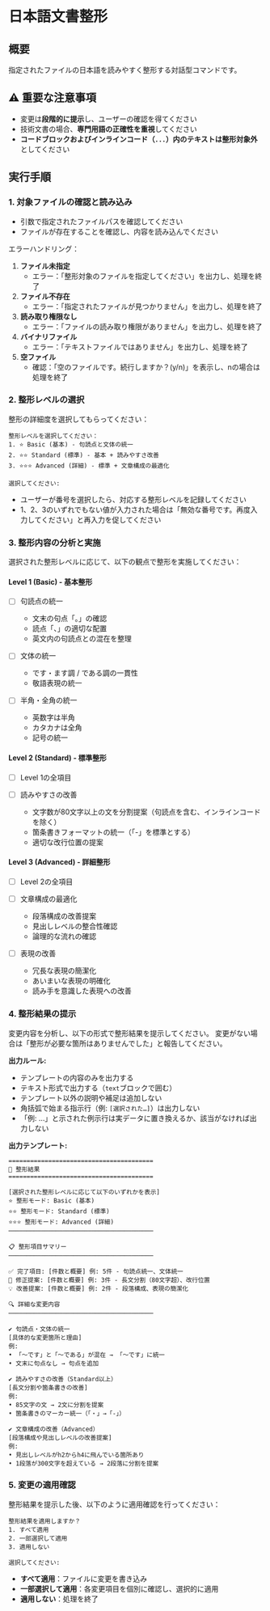 # 日本語文書整形

## 概要

指定されたファイルの日本語を読みやすく整形する対話型コマンドです。

## ⚠️ 重要な注意事項

- 変更は**段階的に提示**し、ユーザーの確認を得てください
- 技術文書の場合、**専門用語の正確性を重視**してください
- **コードブロックおよびインラインコード（`...`）内のテキストは整形対象外**としてください

## 実行手順

### 1. 対象ファイルの確認と読み込み

- 引数で指定されたファイルパスを確認してください
- ファイルが存在することを確認し、内容を読み込んでください

エラーハンドリング：

1. **ファイル未指定**
   - エラー：「整形対象のファイルを指定してください」を出力し、処理を終了
2. **ファイル不存在**
   - エラー：「指定されたファイルが見つかりません」を出力し、処理を終了
3. **読み取り権限なし**
   - エラー：「ファイルの読み取り権限がありません」を出力し、処理を終了
4. **バイナリファイル**
   - エラー：「テキストファイルではありません」を出力し、処理を終了
5. **空ファイル**
   - 確認：「空のファイルです。続行しますか？(y/n)」を表示し、nの場合は処理を終了

### 2. 整形レベルの選択

整形の詳細度を選択してもらってください：

```text
整形レベルを選択してください：
1. ⭐ Basic (基本) - 句読点と文体の統一
2. ⭐⭐ Standard (標準) - 基本 + 読みやすさ改善
3. ⭐⭐⭐ Advanced (詳細) - 標準 + 文章構成の最適化

選択してください:
```

- ユーザーが番号を選択したら、対応する整形レベルを記録してください
- 1、2、3のいずれでもない値が入力された場合は「無効な番号です。再度入力してください」と再入力を促してください

### 3. 整形内容の分析と実施

選択された整形レベルに応じて、以下の観点で整形を実施してください：

#### Level 1 (Basic) - 基本整形

- [ ] 句読点の統一
  - 文末の句点「。」の確認
  - 読点「、」の適切な配置
  - 英文内の句読点との混在を整理

- [ ] 文体の統一
  - です・ます調 / である調の一貫性
  - 敬語表現の統一

- [ ] 半角・全角の統一
  - 英数字は半角
  - カタカナは全角
  - 記号の統一

#### Level 2 (Standard) - 標準整形

- [ ] Level 1の全項目

- [ ] 読みやすさの改善
  - 文字数が80文字以上の文を分割提案（句読点を含む、インラインコードを除く）
  - 箇条書きフォーマットの統一（「-」を標準とする）
  - 適切な改行位置の提案

#### Level 3 (Advanced) - 詳細整形

- [ ] Level 2の全項目

- [ ] 文章構成の最適化
  - 段落構成の改善提案
  - 見出しレベルの整合性確認
  - 論理的な流れの確認

- [ ] 表現の改善
  - 冗長な表現の簡潔化
  - あいまいな表現の明確化
  - 読み手を意識した表現への改善

### 4. 整形結果の提示

変更内容を分析し、以下の形式で整形結果を提示してください。
変更がない場合は「整形が必要な箇所はありませんでした」と報告してください。

**出力ルール:**

- テンプレートの内容のみを出力する
- テキスト形式で出力する（```text```ブロックで囲む）
- テンプレート以外の説明や補足は追加しない
- 角括弧で始まる指示行（例: `[選択された…]`）は出力しない
- 「例: …」と示された例示行は実データに置き換えるか、該当がなければ出力しない

**出力テンプレート:**

```text
========================================
📝 整形結果
========================================

[選択された整形レベルに応じて以下のいずれかを表示]
⭐ 整形モード: Basic (基本)
⭐⭐ 整形モード: Standard (標準)
⭐⭐⭐ 整形モード: Advanced (詳細)
────────────────────────────────────────

📋 整形項目サマリー
────────────────────────────────────────

✅ 完了項目: [件数と概要] 例: 5件 - 句読点統一、文体統一
🔧 修正提案: [件数と概要] 例: 3件 - 長文分割（80文字超）、改行位置
💡 改善提案: [件数と概要] 例: 2件 - 段落構成、表現の簡潔化

🔍 詳細な変更内容
────────────────────────────────────────

✔️ 句読点・文体の統一
[具体的な変更箇所と理由]
例: 
• 「〜です」と「〜である」が混在 → 「〜です」に統一
• 文末に句点なし → 句点を追加

✔️ 読みやすさの改善（Standard以上）
[長文分割や箇条書きの改善]
例:
• 85文字の文 → 2文に分割を提案
• 箇条書きのマーカー統一（「・」→「-」）

✔️ 文章構成の改善（Advanced）
[段落構成や見出しレベルの改善提案]
例:
• 見出しレベルがh2からh4に飛んでいる箇所あり
• 1段落が300文字を超えている → 2段落に分割を提案
```

### 5. 変更の適用確認

整形結果を提示した後、以下のように適用確認を行ってください：

```text
整形結果を適用しますか？
1. すべて適用
2. 一部選択して適用
3. 適用しない

選択してください:
```

- **すべて適用**：ファイルに変更を書き込み
- **一部選択して適用**：各変更項目を個別に確認し、選択的に適用
- **適用しない**：処理を終了
